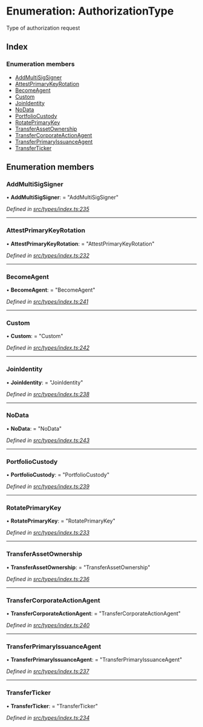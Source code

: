 # Enumeration: AuthorizationType

Type of authorization request

## Index

### Enumeration members

* [AddMultiSigSigner](authorizationtype.md#addmultisigsigner)
* [AttestPrimaryKeyRotation](authorizationtype.md#attestprimarykeyrotation)
* [BecomeAgent](authorizationtype.md#becomeagent)
* [Custom](authorizationtype.md#custom)
* [JoinIdentity](authorizationtype.md#joinidentity)
* [NoData](authorizationtype.md#nodata)
* [PortfolioCustody](authorizationtype.md#portfoliocustody)
* [RotatePrimaryKey](authorizationtype.md#rotateprimarykey)
* [TransferAssetOwnership](authorizationtype.md#transferassetownership)
* [TransferCorporateActionAgent](authorizationtype.md#transfercorporateactionagent)
* [TransferPrimaryIssuanceAgent](authorizationtype.md#transferprimaryissuanceagent)
* [TransferTicker](authorizationtype.md#transferticker)

## Enumeration members

###  AddMultiSigSigner

• **AddMultiSigSigner**: = "AddMultiSigSigner"

*Defined in [src/types/index.ts:235](https://github.com/PolymathNetwork/polymesh-sdk/blob/bf2b7a12/src/types/index.ts#L235)*

___

###  AttestPrimaryKeyRotation

• **AttestPrimaryKeyRotation**: = "AttestPrimaryKeyRotation"

*Defined in [src/types/index.ts:232](https://github.com/PolymathNetwork/polymesh-sdk/blob/bf2b7a12/src/types/index.ts#L232)*

___

###  BecomeAgent

• **BecomeAgent**: = "BecomeAgent"

*Defined in [src/types/index.ts:241](https://github.com/PolymathNetwork/polymesh-sdk/blob/bf2b7a12/src/types/index.ts#L241)*

___

###  Custom

• **Custom**: = "Custom"

*Defined in [src/types/index.ts:242](https://github.com/PolymathNetwork/polymesh-sdk/blob/bf2b7a12/src/types/index.ts#L242)*

___

###  JoinIdentity

• **JoinIdentity**: = "JoinIdentity"

*Defined in [src/types/index.ts:238](https://github.com/PolymathNetwork/polymesh-sdk/blob/bf2b7a12/src/types/index.ts#L238)*

___

###  NoData

• **NoData**: = "NoData"

*Defined in [src/types/index.ts:243](https://github.com/PolymathNetwork/polymesh-sdk/blob/bf2b7a12/src/types/index.ts#L243)*

___

###  PortfolioCustody

• **PortfolioCustody**: = "PortfolioCustody"

*Defined in [src/types/index.ts:239](https://github.com/PolymathNetwork/polymesh-sdk/blob/bf2b7a12/src/types/index.ts#L239)*

___

###  RotatePrimaryKey

• **RotatePrimaryKey**: = "RotatePrimaryKey"

*Defined in [src/types/index.ts:233](https://github.com/PolymathNetwork/polymesh-sdk/blob/bf2b7a12/src/types/index.ts#L233)*

___

###  TransferAssetOwnership

• **TransferAssetOwnership**: = "TransferAssetOwnership"

*Defined in [src/types/index.ts:236](https://github.com/PolymathNetwork/polymesh-sdk/blob/bf2b7a12/src/types/index.ts#L236)*

___

###  TransferCorporateActionAgent

• **TransferCorporateActionAgent**: = "TransferCorporateActionAgent"

*Defined in [src/types/index.ts:240](https://github.com/PolymathNetwork/polymesh-sdk/blob/bf2b7a12/src/types/index.ts#L240)*

___

###  TransferPrimaryIssuanceAgent

• **TransferPrimaryIssuanceAgent**: = "TransferPrimaryIssuanceAgent"

*Defined in [src/types/index.ts:237](https://github.com/PolymathNetwork/polymesh-sdk/blob/bf2b7a12/src/types/index.ts#L237)*

___

###  TransferTicker

• **TransferTicker**: = "TransferTicker"

*Defined in [src/types/index.ts:234](https://github.com/PolymathNetwork/polymesh-sdk/blob/bf2b7a12/src/types/index.ts#L234)*
